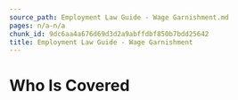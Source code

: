 ```yaml
---
source_path: Employment Law Guide - Wage Garnishment.md
pages: n/a-n/a
chunk_id: 9dc6aa4a676d69d3d2a9abffdbf850b7bdd25642
title: Employment Law Guide - Wage Garnishment
---
```

# Who Is Covered
